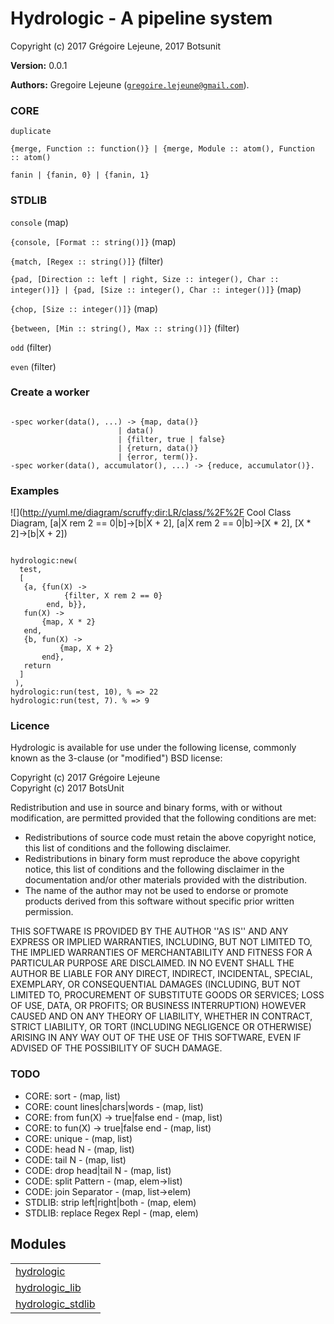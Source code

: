 

# Hydrologic - A pipeline system #

Copyright (c) 2017 Grégoire Lejeune, 2017 Botsunit

__Version:__ 0.0.1

__Authors:__ Gregoire Lejeune ([`gregoire.lejeune@gmail.com`](mailto:gregoire.lejeune@gmail.com)).


### CORE ###

`duplicate`

`{merge, Function :: function()} | {merge, Module :: atom(), Function :: atom()`

`fanin | {fanin, 0} | {fanin, 1}`


### STDLIB ###

`console` (map)

`{console, [Format :: string()]}` (map)

`{match, [Regex :: string()]}` (filter)

`{pad, [Direction :: left | right, Size :: integer(), Char :: integer()]} | {pad, [Size :: integer(), Char :: integer()]}` (map)

`{chop, [Size :: integer()]}` (map)

`{between, [Min :: string(), Max :: string()]}` (filter)

`odd` (filter)

`even` (filter)


### Create a worker ###

```

-spec worker(data(), ...) -> {map, data()}
                        | data()
                        | {filter, true | false}
                        | {return, data()}
                        | {error, term()}.
-spec worker(data(), accumulator(), ...) -> {reduce, accumulator()}.

```


### Examples ###

![](http://yuml.me/diagram/scruffy;dir:LR/class/%2F%2F Cool Class Diagram, [a|X rem 2 == 0|b]->[b|X + 2], [a|X rem 2 == 0|b]->[X * 2], [X * 2]->[b|X + 2])

```

hydrologic:new(
  test,
  [
   {a, {fun(X) ->
            {filter, X rem 2 == 0}
        end, b}},
   fun(X) ->
       {map, X * 2}
   end,
   {b, fun(X) ->
           {map, X + 2}
       end},
   return
  ]
 ),
hydrologic:run(test, 10), % => 22
hydrologic:run(test, 7). % => 9

```


### Licence ###

Hydrologic is available for use under the following license, commonly known as the 3-clause (or "modified") BSD license:

Copyright (c) 2017 Grégoire Lejeune<br />
Copyright (c) 2017 BotsUnit<br />

Redistribution and use in source and binary forms, with or without modification, are permitted provided that the following conditions are met:

* Redistributions of source code must retain the above copyright notice, this list of conditions and the following disclaimer.
* Redistributions in binary form must reproduce the above copyright notice, this list of conditions and the following disclaimer in the documentation and/or other materials provided with the distribution.
* The name of the author may not be used to endorse or promote products derived from this software without specific prior written permission.



THIS SOFTWARE IS PROVIDED BY THE AUTHOR ''AS IS'' AND ANY EXPRESS OR IMPLIED WARRANTIES, INCLUDING, BUT NOT LIMITED TO, THE IMPLIED WARRANTIES OF MERCHANTABILITY AND FITNESS FOR A PARTICULAR PURPOSE ARE DISCLAIMED. IN NO EVENT SHALL THE AUTHOR BE LIABLE FOR ANY DIRECT, INDIRECT, INCIDENTAL, SPECIAL, EXEMPLARY, OR CONSEQUENTIAL DAMAGES (INCLUDING, BUT NOT LIMITED TO, PROCUREMENT OF SUBSTITUTE GOODS OR SERVICES; LOSS OF USE, DATA, OR PROFITS; OR BUSINESS INTERRUPTION) HOWEVER CAUSED AND ON ANY THEORY OF LIABILITY, WHETHER IN CONTRACT, STRICT LIABILITY, OR TORT (INCLUDING NEGLIGENCE OR OTHERWISE) ARISING IN ANY WAY OUT OF THE USE OF THIS SOFTWARE, EVEN IF ADVISED OF THE POSSIBILITY OF SUCH DAMAGE.


### TODO ###
* CORE: sort - (map, list)
* CORE: count lines|chars|words - (map, list)
* CORE: from fun(X) -> true|false end - (map, list)
* CORE: to fun(X) -> true|false end - (map, list)
* CORE: unique - (map, list)
* CODE: head N - (map, list)
* CODE: tail N - (map, list)
* CODE: drop head|tail N - (map, list)
* CODE: split Pattern - (map, elem->list)
* CODE: join Separator - (map, list->elem)
* STDLIB: strip left|right|both - (map, elem)
* STDLIB: replace Regex Repl - (map, elem)


## Modules ##


<table width="100%" border="0" summary="list of modules">
<tr><td><a href="https://github.com/botsunit/hydrologic/blob/reduce/doc/hydrologic.md" class="module">hydrologic</a></td></tr>
<tr><td><a href="https://github.com/botsunit/hydrologic/blob/reduce/doc/hydrologic_lib.md" class="module">hydrologic_lib</a></td></tr>
<tr><td><a href="https://github.com/botsunit/hydrologic/blob/reduce/doc/hydrologic_stdlib.md" class="module">hydrologic_stdlib</a></td></tr></table>

